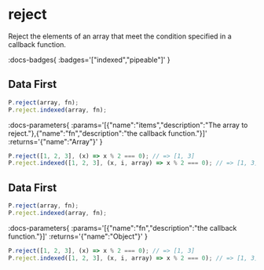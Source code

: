 # reject

Reject the elements of an array that meet the condition specified in a callback function.

:docs-badges{ :badges='["indexed","pipeable"]' }


## Data First

```js [light]
P.reject(array, fn);
P.reject.indexed(array, fn);
```

:docs-parameters{ :params='[{"name":"items","description":"The array to reject."},{"name":"fn","description":"the callback function."}]' :returns='{"name":"Array"}' }

```js
P.reject([1, 2, 3], (x) => x % 2 === 0); // => [1, 3]
P.reject.indexed([1, 2, 3], (x, i, array) => x % 2 === 0); // => [1, 3]
```

## Data First

```js [light]
P.reject(array, fn);
P.reject.indexed(array, fn);
```

:docs-parameters{ :params='[{"name":"fn","description":"the callback function."}]' :returns='{"name":"Object"}' }

```js
P.reject([1, 2, 3], (x) => x % 2 === 0); // => [1, 3]
P.reject.indexed([1, 2, 3], (x, i, array) => x % 2 === 0); // => [1, 3]
```